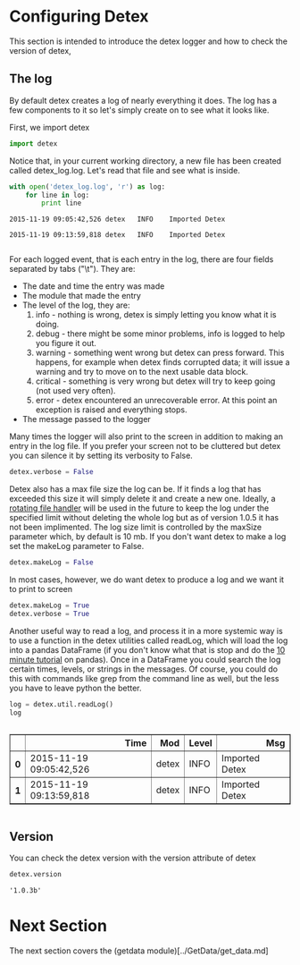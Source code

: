 
# Configuring Detex
This section is intended to introduce the detex logger and how to check the version of detex, 

## The log
By default detex creates a log of nearly everything it does. The log has a few components to it so let's simply create on to see what it looks like. 

First, we import detex


```python
import detex
```

Notice that, in your current working directory, a new file has been created called detex_log.log. Let's read that file and see what is inside.


```python
with open('detex_log.log', 'r') as log:
    for line in log:
        print line
```

    2015-11-19 09:05:42,526	detex	INFO	Imported Detex
    
    2015-11-19 09:13:59,818	detex	INFO	Imported Detex
    



```python

```

For each logged event, that is each entry in the log, there are four fields separated by tabs ("\t"). They are:
* The date and time the entry was made
* The module that made the entry
* The level of the log, they are:
    1. info - nothing is wrong, detex is simply letting you know what it is doing.
    1. debug - there might be some minor problems, info is logged to help you figure it out.
    1. warning - something went wrong but detex can press forward. This happens, for example when detex finds corrupted data; it will issue a warning and try to move on to the next usable data block.
    1. critical - something is very wrong but detex will try to keep going (not used very often).
    1. error - detex encountered an unrecoverable error. At this point an exception is raised and everything stops.
* The message passed to the logger

Many times the logger will also print to the screen in addition to making an entry in the log file. If you prefer your screen not to be cluttered but detex you can silence it by setting its verbosity to False.


```python
detex.verbose = False
```

Detex also has a max file size the log can be. If it finds a log that has exceeded this size it will simply delete it and create a new one. Ideally, a [rotating file handler](https://docs.python.org/2/library/logging.handlers.html#rotatingfilehandler) will be used in the future to keep the log under the specified limit without deleting the whole log but as of version 1.0.5 it has not been implimented. The log size limit is controlled by the maxSize parameter which, by default is 10 mb. If you don't want detex to make a log set the makeLog parameter to False.


```python
detex.makeLog = False
```

In most cases, however, we do want detex to produce a log and we want it to print to screen


```python
detex.makeLog = True
detex.verbose = True
```

Another useful way to read a log, and process it in a more systemic way is to use a function in the detex utilities called readLog, which will load the log into a pandas DataFrame (if you don't know what that is stop and do the [10 minute tutorial](http://pandas.pydata.org/pandas-docs/stable/10min.html) on pandas). Once in a DataFrame you could search the log certain times, levels, or strings in the messages. Of course, you could do this with commands like grep from the command line as well, but the less you have to leave python the better.  




```python
log = detex.util.readLog()
log
```




<div style="max-height:1000px;max-width:1500px;overflow:auto;">
<table border="1" class="dataframe">
  <thead>
    <tr style="text-align: right;">
      <th></th>
      <th>Time</th>
      <th>Mod</th>
      <th>Level</th>
      <th>Msg</th>
    </tr>
  </thead>
  <tbody>
    <tr>
      <th>0</th>
      <td> 2015-11-19 09:05:42,526</td>
      <td> detex</td>
      <td> INFO</td>
      <td> Imported Detex</td>
    </tr>
    <tr>
      <th>1</th>
      <td> 2015-11-19 09:13:59,818</td>
      <td> detex</td>
      <td> INFO</td>
      <td> Imported Detex</td>
    </tr>
  </tbody>
</table>
</div>



## Version
You can check the detex version with the version attribute of detex


```python
detex.version
```




    '1.0.3b'



# Next Section
The next section covers the (getdata module)[../GetData/get_data.md]
